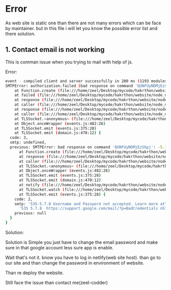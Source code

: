 # Error

As web site is static one than there are not many errors which can be face by maintainer. but in this file i will let you know the possible error list and there solution.

## 1. Contact email is not working

This is comman issue when you trying to mail with help of js.

Error:

```bash
event - compiled client and server successfully in 200 ms (1193 modules)
SMTPError: authorization.failed (bad response on command 'QUNFUyNDMjEzSkpj': -5.7.8 Username and Password not accepted. Learn more at)
    at Function.create (file:///home/zeel/Desktop/mycode/hakrthon/website/node_modules/emailjs/rollup/email.mjs:1073:21)
    at failed (file:///home/zeel/Desktop/mycode/hakrthon/website/node_modules/emailjs/rollup/email.mjs:1729:44)
    at response (file:///home/zeel/Desktop/mycode/hakrthon/website/node_modules/emailjs/rollup/email.mjs:1738:21)
    at caller (file:///home/zeel/Desktop/mycode/hakrthon/website/node_modules/emailjs/rollup/email.mjs:1188:9)
    at response (file:///home/zeel/Desktop/mycode/hakrthon/website/node_modules/emailjs/rollup/email.mjs:1422:21)
    at caller (file:///home/zeel/Desktop/mycode/hakrthon/website/node_modules/emailjs/rollup/email.mjs:1188:9)
    at TLSSocket.<anonymous> (file:///home/zeel/Desktop/mycode/hakrthon/website/node_modules/emailjs/rollup/email.mjs:1377:21)
    at Object.onceWrapper (events.js:482:26)
    at TLSSocket.emit (events.js:375:28)
    at TLSSocket.emit (domain.js:470:12) {
  code: 3,
  smtp: undefined,
  previous: SMTPError: bad response on command 'QUNFUyNDMjEzSkpj': -5.7.8 Username and Password not accepted. Learn more at
      at Function.create (file:///home/zeel/Desktop/mycode/hakrthon/website/node_modules/emailjs/rollup/email.mjs:1073:21)
      at response (file:///home/zeel/Desktop/mycode/hakrthon/website/node_modules/emailjs/rollup/email.mjs:1422:48)
      at caller (file:///home/zeel/Desktop/mycode/hakrthon/website/node_modules/emailjs/rollup/email.mjs:1188:9)
      at TLSSocket.<anonymous> (file:///home/zeel/Desktop/mycode/hakrthon/website/node_modules/emailjs/rollup/email.mjs:1377:21)
      at Object.onceWrapper (events.js:482:26)
      at TLSSocket.emit (events.js:375:28)
      at TLSSocket.emit (domain.js:470:12)
      at notify (file:///home/zeel/Desktop/mycode/hakrthon/website/node_modules/emailjs/rollup/email.mjs:1101:24)
      at TLSSocket.watch (file:///home/zeel/Desktop/mycode/hakrthon/website/node_modules/emailjs/rollup/email.mjs:1115:17)
      at TLSSocket.emit (events.js:375:28) {
    code: 2,
    smtp: '535-5.7.8 Username and Password not accepted. Learn more at\n' +
      '535 5.7.8  https://support.google.com/mail/?p=BadCredentials nh18sm200353pjb.18 - gsmtp\r\n',
    previous: null
  }
}
```

Solution:

Solution is Simple you just have to change the email password and make sure in that google account less sure app is enable.

Wait that's not it. know you have to log  in netlify(web site host). than go to our site and than change the password in environment of website.

Than re deploy the website. 

Still face the issue than contact me(zeel-codder)


